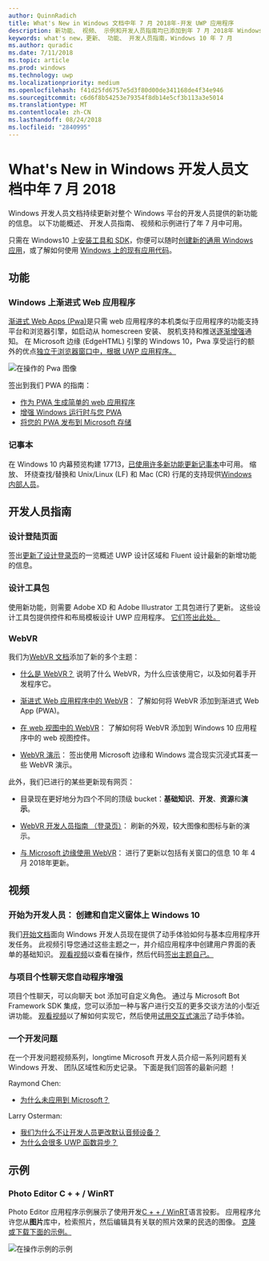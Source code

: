 ```yaml
---
author: QuinnRadich
title: What's New in Windows 文档中年 7 月 2018年-开发 UWP 应用程序
description: 新功能、 视频、 示例和开发人员指南均已添加到年 7 月 2018年 Windows 10 开发人员文档。
keywords: what's new，更新、 功能、 开发人员指南，Windows 10 年 7 月
ms.author: quradic
ms.date: 7/11/2018
ms.topic: article
ms.prod: windows
ms.technology: uwp
ms.localizationpriority: medium
ms.openlocfilehash: f41d25fd6757e5d3f80d00de341168de4f34e946
ms.sourcegitcommit: c6d6f8b54253e79354f8db14e5cf3b113a3e5014
ms.translationtype: MT
ms.contentlocale: zh-CN
ms.lasthandoff: 08/24/2018
ms.locfileid: "2840995"
---
```

# <a name="whats-new-in-the-windows-developer-docs-in-july-2018"></a>What's New in Windows 开发人员文档中年 7 月 2018

Windows 开发人员文档持续更新对整个 Windows 平台的开发人员提供的新功能的信息。 以下功能概述、 开发人员指南、 视频和示例进行了年 7 月中可用。

只需在 Windows10 上[安装工具和 SDK](http://go.microsoft.com/fwlink/?LinkId=821431)，你便可以随时[创建新的通用 Windows 应用](../get-started/create-uwp-apps.md)，或了解如何使用 [Windows 上的现有应用代码](../porting/index.md)。

## <a name="features"></a>功能

### <a name="progressive-web-apps-on-windows"></a>Windows 上渐进式 Web 应用程序

[渐进式 Web Apps (Pwa)](https://developer.microsoft.com/windows/pwa)是只需 web 应用程序的本机类似于应用程序的功能支持平台和浏览器引擎，如启动从 homescreen 安装、 脱机支持和推送[逐渐增强](https://wikipedia.org/wiki/Progressive_enhancement)通知。 在 Microsoft 边缘 (EdgeHTML) 引擎的 Windows 10，Pwa 享受运行的额外的优点[独立于浏览器窗口中，根据 UWP 应用程序。](https://docs.microsoft.com/microsoft-edge/progressive-web-apps/windows-features)

![在操作的 Pwa 图像](images/progressive-web-apps.jpg)

签出到我们 PWA 的指南：

* [作为 PWA 生成简单的 web 应用程序](https://docs.microsoft.com/microsoft-edge/progressive-web-apps/get-started)
* [增强 Windows 运行时与您 PWA](https://docs.microsoft.com/en-us/microsoft-edge/progressive-web-apps/windows-features)
* [将您的 PWA 发布到 Microsoft 存储](https://docs.microsoft.com/microsoft-edge/progressive-web-apps/microsoft-store)

### <a name="notepad"></a>记事本

在 Windows 10 内幕预览构建 17713，[已使用许多新功能更新记事本](http://aka.ms/ant-man)中可用。 缩放、 环绕查找/替换和 Unix/Linux (LF) 和 Mac (CR) 行尾的支持现供[Windows 内部人员](https://insider.windows.com/)。 

## <a name="developer-guidance"></a>开发人员指南

### <a name="design-landing-page"></a>设计登陆页面

签出[更新了设计登录页](https://developer.microsoft.com/windows/apps/design)的一览概述 UWP 设计区域和 Fluent 设计最新的新增功能的信息。

### <a name="design-toolkits"></a>设计工具包

使用新功能，则需要 Adobe XD 和 Adobe Illustrator 工具包进行了更新。 这些设计工具包提供控件和布局模板设计 UWP 应用程序。 [它们签出此处。](../design/downloads/index.md)

### <a name="webvr"></a>WebVR

我们为[WebVR 文档](https://docs.microsoft.com/microsoft-edge/webvr/
)添加了新的多个主题：

* [什么是 WebVR？](https://docs.microsoft.com/microsoft-edge/webvr/what-is-webvr
) 说明了什么 WebVR，为什么应该使用它，以及如何着手开发程序它。

* [渐进式 Web 应用程序中的 WebVR](https://docs.microsoft.com/microsoft-edge/webvr/webvr-in-pwas)： 了解如何将 WebVR 添加到渐进式 Web App (PWA)。

* [在 web 视图中的 WebVR](https://docs.microsoft.com/microsoft-edge/webvr/webvr-in-webview)： 了解如何将 WebVR 添加到 Windows 10 应用程序中的 web 视图控件。

* [WebVR 演示](https://docs.microsoft.com/microsoft-edge/webvr/demos)： 签出使用 Microsoft 边缘和 Windows 混合现实沉浸式耳麦一些 WebVR 演示。

此外，我们已进行的某些更新现有网页：

* 目录现在更好地分为四个不同的顶级 bucket：**基础知识**、**开发**、**资源**和**演示**。

* [WebVR 开发人员指南 （登录页）](https://docs.microsoft.com/microsoft-edge/webvr/)： 刷新的外观，较大图像和图标与新的演示。

* [与 Microsoft 边缘使用 WebVR](https://docs.microsoft.com/microsoft-edge/webvr/webvr-with-edge)： 进行了更新以包括有关窗口的信息 10 年 4 月 2018年更新。

## <a name="videos"></a>视频

### <a name="get-started-for-devs-create-and-customize-a-form-on-windows-10"></a>开始为开发人员： 创建和自定义窗体上 Windows 10

我们[开始文档](../get-started/index.md)面向 Windows 开发人员现在提供了动手体验如何与基本应用程序开发任务。 此视频引导您通过这些主题之一，并介绍应用程序中创建用户界面的表单的基础知识。 [观看视频](https://www.youtube.com/watch?v=AgngKzq4hKI&feature=youtu.be)以查看在操作，然后代码[签出主题自己。](http://aka.ms/CreateForms)

### <a name="enhance-your-bot-with-project-personality-chat"></a>与项目个性聊天您自动程序增强

项目个性聊天，可以向聊天 bot 添加可自定义角色。 通过与 Microsoft Bot Framework SDK 集成，您可以添加一种与客户进行交互的更多交谈方法的小型近讲功能。 [观看视频](https://www.youtube.com/watch?v=5C_uD8g2QKg&feature=youtu.be)以了解如何实现它，然后使用[试用交互式演示](http://aka.ms/PersonalityChat)了动手体验。

### <a name="one-dev-question"></a>一个开发问题

在一个开发问题视频系列，longtime Microsoft 开发人员介绍一系列问题有关 Windows 开发、 团队区域性和历史记录。 下面是我们回答的最新问题 ！

Raymond Chen:

* [为什么未应用到 Microsoft？](https://www.youtube.com/watch?v=oL8ymamkEMU&feature=youtu.be)

Larry Osterman:

* [我们为什么不让开发人员更改默认音频设备？](https://www.youtube.com/watch?v=6aNUoVfbnmg&feature=youtu.be)
* [为什么会很多 UWP 函数异步？](https://www.youtube.com/watch?v=5M724QIy1Mk&feature=youtu.be)

## <a name="samples"></a>示例

### <a name="photo-editor-cwinrt"></a>Photo Editor C + + / WinRT

Photo Editor 应用程序示例展示了使用开发[C + + / WinRT](../cpp-and-winrt-apis/intro-to-using-cpp-with-winrt.md)语言投影。 应用程序允许您从**图片**库中，检索照片，然后编辑具有关联的照片效果的民选的图像。 [克隆或下载下面的示例。](https://github.com/Microsoft/Windows-appsample-photo-editor)

![在操作示例的示例](images/photo-editor-banner.png)
